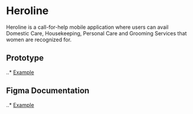# Heroline
Heroline is a call-for-help mobile application where users can avail Domestic Care, Housekeeping, Personal Care and Grooming Services that women are recognized for.

## Prototype

..* [Example](https://www.figma.com/proto/43SbgCUrrQjFlz0MahoHnj/HeroLine?page-id=0%3A1&type=design&node-id=1-6&viewport=641%2C734%2C1.01&scaling=scale-down&starting-point-node-id=1%3A6)

## Figma Documentation
..* [Example](https://www.figma.com/file/43SbgCUrrQjFlz0MahoHnj/HeroLine?type=design&node-id=0%3A1&t=NtwpUBgtA2g0GlW1-1)

